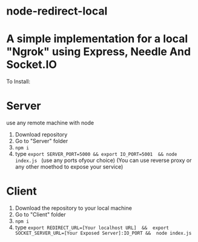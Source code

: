 # node-redirect-local
# A simple implementation for a local "Ngrok" using Express, Needle And Socket.IO

To Install:

# Server
use any remote machine with node 
1. Download repository 
2. Go to "Server" folder 
3. ``` npm i  ```
4. type ``` export SERVER_PORT=5000 && export IO_PORT=5001  && node index.js  ``` (use any ports ofyour choice) 
(You can use reverse proxy or any other moethod to expose your service)

# Client 

1. Download the repository to your local machine
2. Go to "Client" folder 
3. ``` npm i ```
4. type  ``` export REDIRECT_URL=[Your localhost URL]  &&  export SOCKET_SERVER_URL=[Your Exposed Server]:IO_PORT &&  node index.js ```
